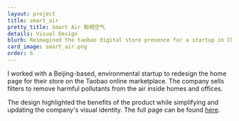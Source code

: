```yaml
---
layout: project
title: smart_air
pretty_title: Smart Air 聪明空气
details: Visual Design
blurb: Reimagined the taobao digital store presence for a startup in China.
card_image: smart_air.png
order: 6
---
```



<p>I worked with a Beijing-based, environmental startup to redesign the home page for their store on the Taobao online marketplace. The company sells filters to remove harmful pollutants from the air inside homes and offices.</p>

<p>The design highlighted the benefits of the product while simplifying and updating the company's visual identity. The full page can be found <a class="inline-link" href="{{ site.baseurl }}/img/external/smart_air_full.png" target="_blank">here</a>.</p>

